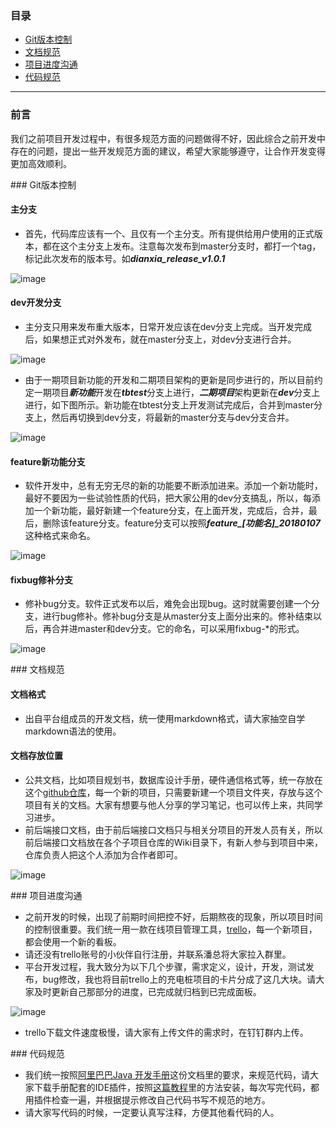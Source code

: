 ### 目录
- [Git版本控制](#gitversion)
- [文档规范](#documents)
- [项目进度沟通](#protime)
- [代码规范](#coderule)

---

### 前言


我们之前项目开发过程中，有很多规范方面的问题做得不好，因此综合之前开发中存在的问题，提出一些开发规范方面的建议，希望大家能够遵守，让合作开发变得更加高效顺利。

<a name="gitversion" />
### Git版本控制


#### 主分支
- 首先，代码库应该有一个、且仅有一个主分支。所有提供给用户使用的正式版本，都在这个主分支上发布。注意每次发布到master分支时，都打一个tag，标记此次发布的版本号。如***dianxia_release_v1.0.1***

![image](http://www.terabits-wx.cn/master.png)
#### dev开发分支

- 主分支只用来发布重大版本，日常开发应该在dev分支上完成。当开发完成后，如果想正式对外发布，就在master分支上，对dev分支进行合并。

![image](http://www.terabits-wx.cn/dev.png)

- 由于一期项目新功能的开发和二期项目架构的更新是同步进行的，所以目前约定一期项目***新功能***开发在***tbtest***分支上进行，***二期项目***架构更新在***dev***分支上进行，如下图所示。新功能在tbtest分支上开发测试完成后，合并到master分支上，然后再切换到dev分支，将最新的master分支与dev分支合并。

![image](http://www.terabits-wx.cn/threebranchnew.png)

#### feature新功能分支
- 软件开发中，总有无穷无尽的新的功能要不断添加进来。添加一个新功能时，最好不要因为一些试验性质的代码，把大家公用的dev分支搞乱，所以，每添加一个新功能，最好新建一个feature分支，在上面开发，完成后，合并，最后，删除该feature分支。feature分支可以按照***feature_[功能名]_20180107***这种格式来命名。

![image](http://www.terabits-wx.cn/feature.png)

#### fixbug修补分支
- 修补bug分支。软件正式发布以后，难免会出现bug。这时就需要创建一个分支，进行bug修补。修补bug分支是从master分支上面分出来的。修补结束以后，再合并进master和dev分支。它的命名，可以采用fixbug-*的形式。

![image](http://www.terabits-wx.cn/bugxiubu.png)

<a name="documents" />
### 文档规范


#### 文档格式

- 出自平台组成员的开发文档，统一使用markdown格式，请大家抽空自学markdown语法的使用。

#### 文档存放位置

- 公共文档，比如项目规划书，数据库设计手册，硬件通信格式等，统一存放在这个[github仓库](https://github.com/xiaoheifish/documents)，每一个新的项目，只需要新建一个项目文件夹，存放与这个项目有关的文档。大家有想要与他人分享的学习笔记，也可以传上来，共同学习进步。
- 前后端接口文档，由于前后端接口文档只与相关分项目的开发人员有关，所以前后端接口文档放在各个子项目仓库的Wiki目录下，有新人参与到项目中来，仓库负责人把这个人添加为合作者即可。

![image](http://www.terabits-wx.cn/wiki.png)

<a name="protime" />
### 项目进度沟通


- 之前开发的时候，出现了前期时间把控不好，后期熬夜的现象，所以项目时间的控制很重要。我们统一用一款在线项目管理工具，[trello](https://trello.com/b/QqE5Q558/%E5%85%85%E7%94%B5%E5%A1%94%E9%A1%B9%E7%9B%AE)，每一个新项目，都会使用一个新的看板。
- 请还没有trello账号的小伙伴自行注册，并联系潘总将大家拉入群里。
- 平台开发过程，我大致分为以下几个步骤，需求定义，设计，开发，测试发布，bug修改，我也将目前trello上的充电桩项目的卡片分成了这几大块。请大家及时更新自己那部分的进度，已完成就归档到已完成面板。

![image](http://www.terabits-wx.cn/trello.png)
- trello下载文件速度极慢，请大家有上传文件的需求时，在钉钉群内上传。

<a name="coderule" />
### 代码规范


- 我们统一按照[阿里巴巴Java 开发手册](http://techforum-img.cn-hangzhou.oss-pub.aliyun-inc.com/%E9%98%BF%E9%87%8C%E5%B7%B4%E5%B7%B4Java%E5%BC%80%E5%8F%91%E6%89%8B%E5%86%8C%28%E7%BB%88%E6%9E%81%E7%89%88%29.pdf)这份文档里的要求，来规范代码，请大家下载手册配套的IDE插件，按照[这篇教程](https://yq.aliyun.com/articles/224817)里的方法安装，每次写完代码，都用插件检查一遍，并根据提示修改自己代码书写不规范的地方。
- 请大家写代码的时候，一定要认真写注释，方便其他看代码的人。
